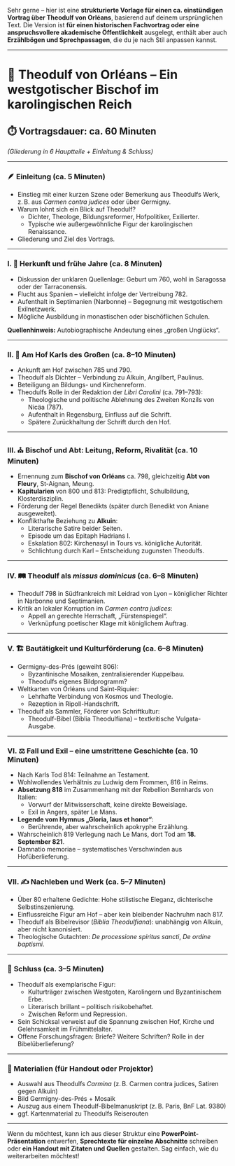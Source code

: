 Sehr gerne – hier ist eine **strukturierte Vorlage für einen ca. einstündigen Vortrag über Theodulf von Orléans**, basierend auf deinem ursprünglichen Text. Die Version ist **für einen historischen Fachvortrag oder eine anspruchsvollere akademische Öffentlichkeit** ausgelegt, enthält aber auch **Erzählbögen und Sprechpassagen**, die du je nach Stil anpassen kannst.

---

# 🎤 **Theodulf von Orléans – Ein westgotischer Bischof im karolingischen Reich**

## ⏱️ Vortragsdauer: ca. 60 Minuten  
*(Gliederung in 6 Hauptteile + Einleitung & Schluss)*

---

### 🪶 **Einleitung** (ca. 5 Minuten)

- Einstieg mit einer kurzen Szene oder Bemerkung aus Theodulfs Werk, z. B. aus *Carmen contra judices* oder über Germigny.
- Warum lohnt sich ein Blick auf Theodulf?
  - Dichter, Theologe, Bildungsreformer, Hofpolitiker, Exilierter.
  - Typische wie außergewöhnliche Figur der karolingischen Renaissance.
- Gliederung und Ziel des Vortrags.

---

### I. 🧬 **Herkunft und frühe Jahre** (ca. 8 Minuten)

- Diskussion der unklaren Quellenlage: Geburt um 760, wohl in Saragossa oder der Tarraconensis.
- Flucht aus Spanien – vielleicht infolge der Vertreibung 782.
- Aufenthalt in Septimanien (Narbonne) – Begegnung mit westgotischem Exilnetzwerk.
- Mögliche Ausbildung in monastischen oder bischöflichen Schulen.

**Quellenhinweis:** Autobiographische Andeutung eines „großen Unglücks“.

---

### II. 👑 **Am Hof Karls des Großen** (ca. 8–10 Minuten)

- Ankunft am Hof zwischen 785 und 790.
- Theodulf als Dichter – Verbindung zu Alkuin, Angilbert, Paulinus.
- Beteiligung an Bildungs- und Kirchenreform.
- Theodulfs Rolle in der Redaktion der *Libri Carolini* (ca. 791–793):
  - Theologische und politische Ablehnung des Zweiten Konzils von Nicäa (787).
  - Aufenthalt in Regensburg, Einfluss auf die Schrift.
  - Spätere Zurückhaltung der Schrift durch den Hof.

---

### III. ⛪ **Bischof und Abt: Leitung, Reform, Rivalität** (ca. 10 Minuten)

- Ernennung zum **Bischof von Orléans** ca. 798, gleichzeitig **Abt von Fleury**, St-Aignan, Meung.
- **Kapitularien** von 800 und 813: Predigtpflicht, Schulbildung, Klosterdisziplin.
- Förderung der Regel Benedikts (später durch Benedikt von Aniane ausgeweitet).
- Konflikthafte Beziehung zu **Alkuin**:
  - Literarische Satire beider Seiten.
  - Episode um das Epitaph Hadrians I.
  - Eskalation 802: Kirchenasyl in Tours vs. königliche Autorität.
  - Schlichtung durch Karl – Entscheidung zugunsten Theodulfs.

---

### IV. 🛤️ **Theodulf als *missus dominicus*** (ca. 6–8 Minuten)

- Theodulf 798 in Südfrankreich mit Leidrad von Lyon – königlicher Richter in Narbonne und Septimanien.
- Kritik an lokaler Korruption im *Carmen contra judices*:
  - Appell an gerechte Herrschaft, „Fürstenspiegel“.
  - Verknüpfung poetischer Klage mit königlichem Auftrag.

---

### V. 🏗️ **Bautätigkeit und Kulturförderung** (ca. 6–8 Minuten)

- Germigny-des-Prés (geweiht 806):
  - Byzantinische Mosaiken, zentralisierender Kuppelbau.
  - Theodulfs eigenes Bildprogramm?
- Weltkarten von Orléans und Saint-Riquier:
  - Lehrhafte Verbindung von Kosmos und Theologie.
  - Rezeption in Ripoll-Handschrift.
- Theodulf als Sammler, Förderer von Schriftkultur:
  - Theodulf-Bibel (Biblia Theodulfiana) – textkritische Vulgata-Ausgabe.

---

### VI. ⚖️ **Fall und Exil – eine umstrittene Geschichte** (ca. 10 Minuten)

- Nach Karls Tod 814: Teilnahme an Testament.
- Wohlwollendes Verhältnis zu Ludwig dem Frommen, 816 in Reims.
- **Absetzung 818** im Zusammenhang mit der Rebellion Bernhards von Italien:
  - Vorwurf der Mitwisserschaft, keine direkte Beweislage.
  - Exil in Angers, später Le Mans.
- **Legende vom Hymnus „Gloria, laus et honor“**:
  - Berührende, aber wahrscheinlich apokryphe Erzählung.
- Wahrscheinlich 819 Verlegung nach Le Mans, dort Tod am **18. September 821**.
- Damnatio memoriae – systematisches Verschwinden aus Hofüberlieferung.

---

### VII. ✍️ **Nachleben und Werk** (ca. 5–7 Minuten)

- Über 80 erhaltene Gedichte: Hohe stilistische Eleganz, dichterische Selbstinszenierung.
- Einflussreiche Figur am Hof – aber kein bleibender Nachruhm nach 817.
- Theodulf als Bibelrevisor (*Biblia Theodulfiana*): unabhängig von Alkuin, aber nicht kanonisiert.
- Theologische Gutachten: *De processione spiritus sancti*, *De ordine baptismi*.

---

### 🧾 **Schluss (ca. 3–5 Minuten)**

- Theodulf als exemplarische Figur:
  - Kulturträger zwischen Westgoten, Karolingern und Byzantinischem Erbe.
  - Literarisch brillant – politisch risikobehaftet.
  - Zwischen Reform und Repression.
- Sein Schicksal verweist auf die Spannung zwischen Hof, Kirche und Gelehrsamkeit im Frühmittelalter.
- Offene Forschungsfragen: Briefe? Weitere Schriften? Rolle in der Bibelüberlieferung?

---

### 📎 Materialien (für Handout oder Projektor)

- Auswahl aus Theodulfs *Carmina* (z. B. Carmen contra judices, Satiren gegen Alkuin)
- Bild Germigny-des-Prés + Mosaik
- Auszug aus einem Theodulf-Bibelmanuskript (z. B. Paris, BnF Lat. 9380)
- ggf. Kartenmaterial zu Theodulfs Reiserouten

---

Wenn du möchtest, kann ich aus dieser Struktur eine **PowerPoint-Präsentation** entwerfen, **Sprechtexte für einzelne Abschnitte** schreiben oder **ein Handout mit Zitaten und Quellen** gestalten. Sag einfach, wie du weiterarbeiten möchtest!